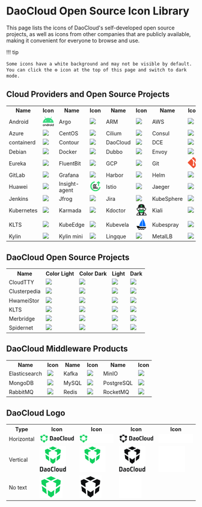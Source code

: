 # DaoCloud Open Source Icon Library

This page lists the icons of DaoCloud's self-developed open source projects, as well as icons from other companies that are publicly available, making it convenient for everyone to browse and use.

!!! tip

    Some icons have a white background and may not be visible by default. You can click the ⚙️ icon at the top of this page and switch to dark mode.

## Cloud Providers and Open Source Projects

<table>
  <tr>
    <th>Name</th>
    <th style="text-align: center; vertical-align: middle;">Icon</th>
    <th>Name</th>
    <th style="text-align: center; vertical-align: middle;">Icon</th>
    <th>Name</th>
    <th style="text-align: center; vertical-align: middle;">Icon</th>
    <th>Name</th>
    <th style="text-align: center; vertical-align: middle;">Icon</th>
  </tr>
  <tr>
    <td style="vertical-align: middle;">Android</td>
    <td><img src="../icons/providers/android.svg" width="80"></td>
    <td style="vertical-align: middle;">Argo</td>
    <td><img src="https://docs.daocloud.io/daocloud-docs-images/docs/zh/docs/community/icons/providers/argo.svg" width="80"></td>
    <td style="vertical-align: middle;">ARM</td>
    <td><img src="https://docs.daocloud.io/daocloud-docs-images/docs/zh/docs/community/icons/providers/arm.svg" width="80"></td>
    <td style="vertical-align: middle;">AWS</td>
    <td><img src="https://docs.daocloud.io/daocloud-docs-images/docs/zh/docs/community/icons/providers/aws.svg" width="80"></td>
  </tr>
  <tr>
    <td style="vertical-align: middle;">Azure</td>
    <td><img src="https://docs.daocloud.io/daocloud-docs-images/docs/zh/docs/community/icons/providers/azure.svg" width="80"></td>
    <td style="vertical-align: middle;">CentOS</td>
    <td><img src="https://docs.daocloud.io/daocloud-docs-images/docs/zh/docs/community/icons/providers/centos.svg" width="80"></td>
    <td style="vertical-align: middle;">Cilium</td>
    <td><img src="https://docs.daocloud.io/daocloud-docs-images/docs/zh/docs/community/icons/providers/cilium.svg" width="80"></td>
    <td style="vertical-align: middle;">Consul</td>
    <td><img src="https://docs.daocloud.io/daocloud-docs-images/docs/zh/docs/community/icons/providers/consul.svg" width="80"></td>
  </tr>
  <tr>
    <td style="vertical-align: middle;">containerd</td>
    <td><img src="https://docs.daocloud.io/daocloud-docs-images/docs/zh/docs/community/icons/providers/containerd.svg" width="80"></td>
    <td style="vertical-align: middle;">Contour</td>
    <td><img src="https://docs.daocloud.io/daocloud-docs-images/docs/zh/docs/community/icons/providers/contour.svg" width="80"></td>
    <td style="vertical-align: middle;">DaoCloud</td>
    <td><img src="https://docs.daocloud.io/daocloud-docs-images/docs/zh/docs/community/icons/providers/daocloud.svg" width="80"></td>
    <td style="vertical-align: middle;">DCE</td>
    <td><img src="https://docs.daocloud.io/daocloud-docs-images/docs/zh/docs/community/icons/providers/dce.svg" width="80"></td>
  </tr>
  <tr>
    <td style="vertical-align: middle;">Debian</td>
    <td><img src="https://docs.daocloud.io/daocloud-docs-images/docs/zh/docs/community/icons/providers/debian.svg" width="80"></td>
    <td style="vertical-align: middle;">Docker</td>
    <td><img src="https://docs.daocloud.io/daocloud-docs-images/docs/zh/docs/community/icons/providers/docker.svg" width="80"></td>
    <td style="vertical-align: middle;">Dubbo</td>
    <td><img src="https://docs.daocloud.io/daocloud-docs-images/docs/zh/docs/community/icons/providers/dubbo.svg" width="80"></td>
    <td style="vertical-align: middle;">Envoy</td>
    <td><img src="https://docs.daocloud.io/daocloud-docs-images/docs/zh/docs/community/icons/providers/envoy.svg" width="80"></td>
  </tr>
  <tr>
    <td style="vertical-align: middle;">Eureka</td>
    <td><img src="https://docs.daocloud.io/daocloud-docs-images/docs/zh/docs/community/icons/providers/eureka.svg" width="80"></td>
    <td style="vertical-align: middle;">FluentBit</td>
    <td><img src="https://docs.daocloud.io/daocloud-docs-images/docs/zh/docs/community/icons/providers/fluentbit.svg" width="80"></td>
    <td style="vertical-align: middle;">GCP</td>
    <td><img src="https://docs.daocloud.io/daocloud-docs-images/docs/zh/docs/community/icons/providers/google-cloud.svg" width="80"></td>
    <td style="vertical-align: middle;">Git</td>
    <td><img src="../icons/providers/git.svg" width="80"></td>
  </tr>
  <tr>
    <td style="vertical-align: middle;">GitLab</td>
    <td><img src="https://docs.daocloud.io/daocloud-docs-images/docs/zh/docs/community/icons/providers/gitlab.svg" width="80"></td>
    <td style="vertical-align: middle;">Grafana</td>
    <td><img src="https://docs.daocloud.io/daocloud-docs-images/docs/zh/docs/community/icons/providers/grafana.svg" width="80"></td>
    <td style="vertical-align: middle;">Harbor</td>
    <td><img src="https://docs.daocloud.io/daocloud-docs-images/docs/zh/docs/community/icons/providers/harbor.svg" width="80"></td>
    <td style="vertical-align: middle;">Helm</td>
    <td><img src="https://docs.daocloud.io/daocloud-docs-images/docs/zh/docs/community/icons/providers/helm.svg" width="80"></td>
  </tr>
  <tr>
    <td style="vertical-align: middle;">Huawei</td>
    <td><img src="https://docs.daocloud.io/daocloud-docs-images/docs/zh/docs/community/icons/providers/huawei.svg" width="80"></td>
    <td style="vertical-align: middle;">Insight-agent</td>
    <td><img src="../icons/providers/insight-agent-green.svg" width="80"></td>
    <td style="vertical-align: middle;">Istio</td>
    <td><img src="https://docs.daocloud.io/daocloud-docs-images/docs/zh/docs/community/icons/providers/istio.svg" width="80"></td>
    <td style="vertical-align: middle;">Jaeger</td>
    <td><img src="https://docs.daocloud.io/daocloud-docs-images/docs/zh/docs/community/icons/providers/jaeger.svg" width="80"></td>
  </tr>
  <tr>
    <td style="vertical-align: middle;">Jenkins</td>
    <td><img src="https://docs.daocloud.io/daocloud-docs-images/docs/zh/docs/community/icons/providers/jenkins.svg" width="80"></td>
    <td style="vertical-align: middle;">Jfrog</td>
    <td><img src="https://docs.daocloud.io/daocloud-docs-images/docs/zh/docs/community/icons/providers/jfrog.svg" width="80"></td>
    <td style="vertical-align: middle;">Jira</td>
    <td><img src="https://docs.daocloud.io/daocloud-docs-images/docs/zh/docs/community/icons/providers/jira.svg" width="80"></td>
    <td style="vertical-align: middle;">KubeSphere</td>
    <td><img src="https://docs.daocloud.io/daocloud-docs-images/docs/zh/docs/community/icons/providers/kubernetes.svg" width="80"></td>
  </tr>
  <tr>
    <td style="vertical-align: middle;">Kubernetes</td>
    <td><img src="https://docs.daocloud.io/daocloud-docs-images/docs/zh/docs/community/icons/providers/kubernetes-2.svg" width="80"></td>
    <td style="vertical-align: middle;">Karmada</td>
    <td><img src="https://docs.daocloud.io/daocloud-docs-images/docs/zh/docs/community/icons/providers/karmada.svg" width="80"></td>
    <td style="vertical-align: middle;">Kdoctor</td>
    <td><img src="../icons/providers/kdoctor.svg" width="80"></td>
    <td style="vertical-align: middle;">Kiali</td>
    <td><img src="https://docs.daocloud.io/daocloud-docs-images/docs/zh/docs/community/icons/providers/kiali.svg" width="80"></td>
  </tr>
  <tr>
    <td style="vertical-align: middle;">KLTS</td>
    <td><img src="https://docs.daocloud.io/daocloud-docs-images/docs/zh/docs/community/icons/providers/klts.svg" width="80"></td>
    <td style="vertical-align: middle;">KubeEdge</td>
    <td><img src="https://docs.daocloud.io/daocloud-docs-images/docs/zh/docs/community/icons/providers/kubeedge.svg" width="80"></td>
    <td style="vertical-align: middle;">Kubevela</td>
    <td><img src="../icons/providers/kubevela.svg" width="80"></td>
    <td style="vertical-align: middle;">Kubespray</td>
    <td><img src="https://docs.daocloud.io/daocloud-docs-images/docs/zh/docs/community/icons/providers/kubespray.svg" width="80"></td>
  </tr>
  <tr>
    <td style="vertical-align: middle;">Kylin</td>
    <td><img src="https://docs.daocloud.io/daocloud-docs-images/docs/zh/docs/community/icons/providers/kylin.svg" width="80"></td>
    <td style="vertical-align: middle;">Kylin mini</td>
    <td><img src="https://docs.daocloud.io/daocloud-docs-images/docs/zh/docs/community/icons/providers/kylin-mini.svg" width="80"></td>
    <td style="vertical-align: middle;">Lingque</td>
    <td><img src="https://docs.daocloud.io/daocloud-docs-images/docs/zh/docs/community/icons/providers/lingque.svg" width="80"></td>
    <td style="vertical-align: middle;">MetalLB</td>
    <td><img src="https://docs.daocloud.io/daocloud-docs-images/docs/zh/docs/community/icons/providers/metal-lb.svg" width="80"></td>
  </tr>
</table>

## DaoCloud Open Source Projects

<table>
  <tr>
    <th>Name</th>
    <th>Color Light</th>
    <th>Color Dark</th>
    <th>Light</th>
    <th>Dark</th>
  </tr>
  <tr>
    <td style="vertical-align: middle;">CloudTTY</td>
    <td><img src="https://docs.daocloud.io/daocloud-docs-images/docs/zh/docs/community/icons/open/Cloudtty.svg" width="80"></td>
    <td><img src="https://docs.daocloud.io/daocloud-docs-images/docs/zh/docs/community/icons/open/Cloudtty-on-dark-bg.svg" width="80"></td>
    <td><img src="https://docs.daocloud.io/daocloud-docs-images/docs/zh/docs/community/icons/open/Cloudtty-white.svg" width="80"></td>
    <td><img src="https://docs.daocloud.io/daocloud-docs-images/docs/zh/docs/community/icons/open/Cloudtty-dark.svg" width="80"></td>
  </tr>
  <tr>
    <td style="vertical-align: middle;">Clusterpedia</td>
    <td><img src="https://docs.daocloud.io/daocloud-docs-images/docs/zh/docs/community/icons/open/Clusterpedia.svg" width="80"></td>
    <td><img src="https://docs.daocloud.io/daocloud-docs-images/docs/zh/docs/community/icons/open/Clusterpedia-on-dark-bg.svg" width="80"></td>
    <td><img src="https://docs.daocloud.io/daocloud-docs-images/docs/zh/docs/community/icons/open/Clusterpedia-white.svg" width="80"></td>
    <td><img src="https://docs.daocloud.io/daocloud-docs-images/docs/zh/docs/community/icons/open/Clusterpedia-dark.svg" width="80"></td>
  </tr>
  <tr>
    <td style="vertical-align: middle;">HwameiStor</td>
    <td><img src="https://docs.daocloud.io/daocloud-docs-images/docs/zh/docs/community/icons/open/hwameistor.svg" width="80"></td>
    <td><img src="https://docs.daocloud.io/daocloud-docs-images/docs/zh/docs/community/icons/open/hwameistor-on-dark-bg.svg" width="80"></td>
    <td><img src="https://docs.daocloud.io/daocloud-docs-images/docs/zh/docs/community/icons/open/hwameistor-white.svg" width="80"></td>
    <td><img src="https://docs.daocloud.io/daocloud-docs-images/docs/zh/docs/community/icons/open/hwameistor-dark.svg" width="80"></td>
  </tr>
  <tr>
    <td style="vertical-align: middle;">KLTS</td>
    <td><img src="https://docs.daocloud.io/daocloud-docs-images/docs/zh/docs/community/icons/open/KLTS-DC.svg" width="80"></td>
    <td><img src="https://docs.daocloud.io/daocloud-docs-images/docs/zh/docs/community/icons/open/KLTS-DC-on-dark-bg.svg" width="80"></td>
    <td><img src="https://docs.daocloud.io/daocloud-docs-images/docs/zh/docs/community/icons/open/KLTS-DC-white.svg" width="80"></td>
    <td><img src="https://docs.daocloud.io/daocloud-docs-images/docs/zh/docs/community/icons/open/KLTS-DC-dark.svg" width="80"></td>
  </tr>
  <tr>
    <td style="vertical-align: middle;">Merbridge</td>
    <td><img src="https://docs.daocloud.io/daocloud-docs-images/docs/zh/docs/community/icons/open/Merbridge.svg" width="80"></td>
    <td><img src="https://docs.daocloud.io/daocloud-docs-images/docs/zh/docs/community/icons/open/Merbridge-on-dark-bg.svg" width="80"></td>
    <td><img src="https://docs.daocloud.io/daocloud-docs-images/docs/zh/docs/community/icons/open/Merbridge-white.svg" width="80"></td>
    <td><img src="https://docs.daocloud.io/daocloud-docs-images/docs/zh/docs/community/icons/open/Merbridge-dark.svg" width="80"></td>
  </tr>
  <tr>
    <td style="vertical-align: middle;">Spidernet</td>
    <td><img src="https://docs.daocloud.io/daocloud-docs-images/docs/zh/docs/community/icons/open/Spidernet.svg" width="80"></td>
    <td><img src="https://docs.daocloud.io/daocloud-docs-images/docs/zh/docs/community/icons/open/Spidernet-on-dark-bg.svg" width="80"></td>
    <td><img src="https://docs.daocloud.io/daocloud-docs-images/docs/zh/docs/community/icons/open/Spidernet-white.svg" width="80"></td>
    <td><img src="https://docs.daocloud.io/daocloud-docs-images/docs/zh/docs/community/icons/open/Spidernet-dark.svg" width="80"></td>
  </tr>
</table>

## DaoCloud Middleware Products

<table>
  <tr>
    <th>Name</th>
    <th style="text-align: center; vertical-align: middle;">Icon</th>
    <th>Name</th>
    <th style="text-align: center; vertical-align: middle;">Icon</th>
    <th>Name</th>
    <th style="text-align: center; vertical-align: middle;">Icon</th>
  </tr>
  <tr>
    <td style="vertical-align: middle;">Elasticsearch</td>
    <td><img src="https://docs.daocloud.io/daocloud-docs-images/docs/zh/docs/community/icons/mcamel/elasticserach.svg" width="80"></td>
    <td style="vertical-align: middle;">Kafka</td>
    <td><img src="https://docs.daocloud.io/daocloud-docs-images/docs/zh/docs/community/icons/mcamel/kafka.svg" width="80"></td>
    <td style="vertical-align: middle;">MinIO</td>
    <td><img src="https://docs.daocloud.io/daocloud-docs-images/docs/zh/docs/community/icons/mcamel/minio.svg" width="80"></td>
  </tr>
  <tr>
    <td style="vertical-align: middle;">MongoDB</td>
    <td><img src="https://docs.daocloud.io/daocloud-docs-images/docs/zh/docs/community/icons/mcamel/MongoDB.svg" width="80"></td>
    <td style="vertical-align: middle;">MySQL</td>
    <td><img src="https://docs.daocloud.io/daocloud-docs-images/docs/zh/docs/community/icons/mcamel/mysql.svg" width="80"></td>
    <td style="vertical-align: middle;">PostgreSQL</td>
    <td><img src="https://docs.daocloud.io/daocloud-docs-images/docs/zh/docs/community/icons/mcamel/postgresql.svg" width="80"></td>
  </tr>
  <tr>
    <td style="vertical-align: middle;">RabbitMQ</td>
    <td><img src="https://docs.daocloud.io/daocloud-docs-images/docs/zh/docs/community/icons/mcamel/rabbitmq.svg" width="80"></td>
    <td style="vertical-align: middle;">Redis</td>
    <td><img src="https://docs.daocloud.io/daocloud-docs-images/docs/zh/docs/community/icons/mcamel/redis.svg" width="80"></td>
    <td style="vertical-align: middle;">RocketMQ</td>
    <td><img src="https://docs.daocloud.io/daocloud-docs-images/docs/zh/docs/community/icons/mcamel/rocketmq.svg" width="80"></td>
  </tr>
</table>

## DaoCloud Logo

<table>
  <tr>
    <th>Type</th>
    <th style="text-align: center; vertical-align: middle;">Icon</th>
    <th style="text-align: center; vertical-align: middle;">Icon</th>
    <th style="text-align: center; vertical-align: middle;">Icon</th>
    <th style="text-align: center; vertical-align: middle;">Icon</th>
  </tr>
  <tr>
    <td style="vertical-align: middle;">Horizontal</td>
    <td><img src="../icons/open/daocloud_horizon-color_dark.svg" width="200"></a></td>
    <td><img src="../icons/open/daocloud_horizon-color_light.svg" width="200"></a></td>
    <td><img src="../icons/open/daocloud_horizon-dark.svg" width="200"></a></td>
    <td><img src="../icons/open/daocloud_horizon-light.svg" width="200"></a></td>
  </tr>
  <tr>
    <td style="vertical-align: middle;">Vertical</td>
    <td><img src="../icons/open/daocloud_vertical-color_dark.svg" width="70"></a></td>
    <td><img src="../icons/open/daocloud_vertical-color_light.svg" width="70"></a></td>
    <td><img src="../icons/open/daocloud_vertical-dark.svg" width="70"></a></td>
    <td><img src="../icons/open/daocloud_vertical-light.svg" width="70"></a></td>
  </tr>
  <tr>
    <td style="vertical-align: middle;">No text</td>
    <td><img src="../icons/open/daocloud_cube-color.svg" width="60"></a></td>
    <td><img src="../icons/open/daocloud_cube-dark.svg" width="60"></a></td>
    <td><img src="../icons/open/daocloud_cube-light.svg" width="60"></a></td>
    <td></td>
  </tr>
</table>

